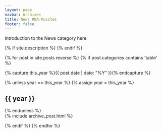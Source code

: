 ```yaml
---
layout: page
navbar: Archives
title: News RNA-Puzzles
footer: false
---
```


<p>Introduction to the News category here</p>

<!-- 开始：博客归档区域，使用 Schema.org 定义博客相关元数据 -->
<div id="blog-archives" itemscope itemtype="http://schema.org/Blog">

<!-- 开始：Schema.org 元数据 -->
<meta itemprop="name" content="{{ site.title }}" />
{% if site.description %}
<meta itemprop="description" content="{{ site.description }}" />
{% endif %}
<meta itemprop="url" content="{{ site.url }}" />
<!-- 结束：Schema.org 元数据 -->

<!-- 开始：循环遍历所有属于 "table" 分类的文章，使用 reverse 顺序（最新的在前） -->
{% for post in site.posts reverse %}
{% if post.categories contains 'table' %}

<!-- 捕获当前文章的年份 -->
{% capture this_year %}{{ post.date | date: "%Y" }}{% endcapture %}

<!-- 如果当前文章的年份与上一次不一致，则显示年份标题 -->
{% unless year == this_year %}
{% assign year = this_year %}
<h2 class="year">{{ year }}</h2>
{% endunless %}

<!-- 开始：单篇文章区域，使用 Schema.org 定义博客文章 -->
<article class="page-header" itemprop="blogPost" itemscope itemtype="http://schema.org/BlogPosting">
<!-- 包含每篇文章的归档模板，通过 include 引入 archive_post.html -->
{% include archive_post.html %}
</article>
<!-- 结束：单篇文章区域 -->

{% endif %}
{% endfor %}
<!-- 结束：循环遍历所有属于分类的文章 -->

</div>
<!-- 结束：博客归档区域 -->
